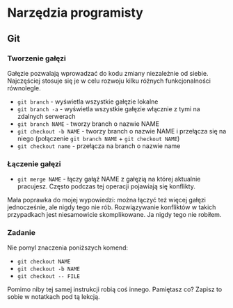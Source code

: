 # Narzędzia programisty

## Git

### Tworzenie gałęzi

Gałęzie pozwalają wprowadzać do kodu zmiany niezależnie od siebie. Najczęściej stosuje się je w celu rozwoju kilku różnych funkcjonalności równolegle.

- `git branch` - wyświetla wszystkie gałęzie lokalne
- `git branch -a` - wyświetla wszystkie gałęzie włącznie z tymi na zdalnych serwerach
- `git branch NAME` - tworzy branch o nazwie NAME
- `git checkout -b NAME` - tworzy branch o nazwie NAME i przełącza się na niego (połączenie `git branch NAME` + `git checkout NAME`)
- `git checkout name` - przełącza na branch o nazwie name

### Łączenie gałęzi

- `git merge NAME` - łączy gałąź NAME z gałęzią na której aktualnie pracujesz. Często podczas tej operacji pojawiają się konflikty.

Mała poprawka do mojej wypowiedzi: można łączyć też więcej gałęzi jednocześnie, ale nigdy tego nie rób. Rozwiązywanie konfliktów w takich przypadkach jest niesamowicie skomplikowane. Ja nigdy tego nie robiłem.

### Zadanie

Nie pomyl znaczenia poniższych komend:

- `git checkout NAME`
- `git checkout -b NAME`
- `git checkout -- FILE`

Pomimo niby tej samej instrukcji robią coś innego. Pamiętasz co? Zapisz to sobie w notatkach pod tą lekcją.
